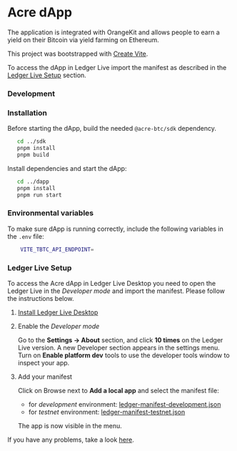 # Acre dApp

The application is integrated with OrangeKit and allows people to earn a yield on their Bitcoin via yield farming on Ethereum.

This project was bootstrapped with [Create Vite](https://github.com/vitejs/vite/tree/main/packages/create-vite).

To access the dApp in Ledger Live import the manifest as described in the
[Ledger Live Setup](#ledger-live-setup) section.

### Development

### Installation

Before starting the dApp, build the needed `@acre-btc/sdk` dependency.

```bash
   cd ../sdk
   pnpm install
   pnpm build
```

Install dependencies and start the dApp:

```bash
   cd ../dapp
   pnpm install
   pnpm run start
```

### Environmental variables

To make sure dApp is running correctly, include the following variables in the `.env` file:

```bash
    VITE_TBTC_API_ENDPOINT=
```

### Ledger Live Setup

To access the Acre dApp in Ledger Live Desktop you need to open the Ledger Live in
the _Developer mode_ and import the manifest. Please follow the instructions below.


1. [Install Ledger Live Desktop](https://www.ledger.com/ledger-live)

2. Enable the _Developer mode_
   
    Go to the **Settings -> About** section, and click **10 times** on the Ledger
    Live version.
    A new Developer section appears in the settings menu.
    Turn on **Enable platform dev** tools to use the developer tools window to
    inspect your app.

3. Add your manifest
    
    Click on Browse next to **Add a local app** and select the manifest file:
    - for _development_ environment: [ledger-manifest-development.json](https://github.com/thesis/acre/blob/main/dapp/manifests/ledger-live/ledger-live-manifest-development.json)
    - for _testnet_ environment: [ledger-manifest-testnet.json](https://github.com/thesis/acre/blob/main/dapp/manifests/ledger-live/ledger-live-manifest-testnet.json)
    
    The app is now visible in the menu.

If you have any problems, take a look [here](https://developers.ledger.com/APIs/wallet-api/examples/use-live-app/import).
